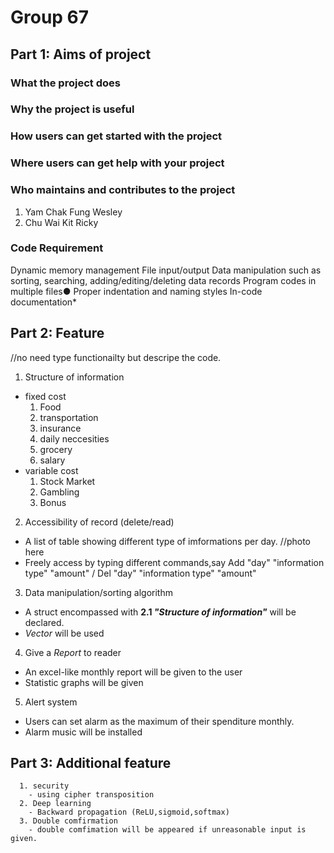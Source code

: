 # **Group 67**
## **Part 1: Aims of project**
### **What the project does**
### **Why the project is useful**  
### **How users can get started with the project**
### **Where users can get help with your project**
### **Who maintains and contributes to the project**
1. Yam Chak Fung Wesley
2. Chu Wai Kit Ricky
### **Code Requirement**
Dynamic memory management
File input/output
Data manipulation such as sorting, searching, adding/editing/deleting data records
Program codes in multiple files●
Proper indentation and naming styles
In-code documentation*
## **Part 2: Feature**
//no need type functionailty but descripe the code.
1. Structure of information
  - fixed cost
    1. Food
    2. transportation
    3. insurance
    4. daily neccesities
    5. grocery
    6. salary
  - variable cost
    1. Stock Market
    2. Gambling
    5. Bonus
2. Accessibility of record (delete/read)
  - A list of table showing different type of imformations per day.
  //photo here
  - Freely access by typing different commands,say Add "day" "information type" "amount" / Del "day" "information type" "amount"
3. Data manipulation/sorting algorithm
  - A struct encompassed with **2.1 _"Structure of information"_** will be declared.
  - *Vector <struct>* will be used
4. Give a *Report* to reader
  - An excel-like monthly report will be given to the user
  - Statistic graphs will be given
5. Alert system
  - Users can set alarm as the maximum of their spenditure monthly.
  - Alarm music will be installed
## **Part 3: Additional feature**
      1. security
        - using cipher transposition
      2. Deep learning
        - Backward propagation (ReLU,sigmoid,softmax)
      3. Double comfirmation
        - double comfimation will be appeared if unreasonable input is given.
